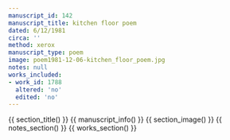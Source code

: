 ```yaml
---
manuscript_id: 142
manuscript_title: kitchen floor poem
dated: 6/12/1981
circa: ''
method: xerox
manuscript_type: poem
image: poem1981-12-06-kitchen_floor_poem.jpg
notes: null
works_included:
- work_id: 1788
  altered: 'no'
  edited: 'no'
---
```


{{ section_title() }}
{{ manuscript_info() }}
{{ section_image() }}
{{ notes_section() }}
{{ works_section() }}
